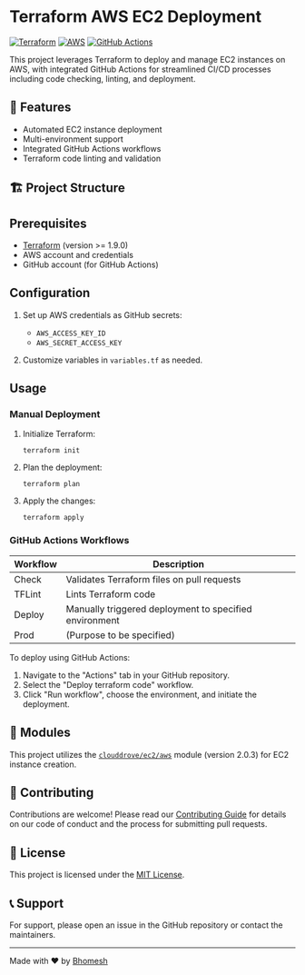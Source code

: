 # Terraform AWS EC2 Deployment

[![Terraform](https://img.shields.io/badge/terraform-%235835CC.svg?style=for-the-badge&logo=terraform&logoColor=white)](https://www.terraform.io/)
[![AWS](https://img.shields.io/badge/AWS-%23FF9900.svg?style=for-the-badge&logo=amazon-aws&logoColor=white)](https://aws.amazon.com/)
[![GitHub Actions](https://img.shields.io/badge/github%20actions-%232671E5.svg?style=for-the-badge&logo=githubactions&logoColor=white)](https://github.com/features/actions)

This project leverages Terraform to deploy and manage EC2 instances on AWS, with integrated GitHub Actions for streamlined CI/CD processes including code checking, linting, and deployment.

## 🌟 Features

- Automated EC2 instance deployment
- Multi-environment support
- Integrated GitHub Actions workflows
- Terraform code linting and validation

## 🏗️ Project Structure


## Prerequisites

- [Terraform](https://www.terraform.io/downloads.html) (version >= 1.9.0)
- AWS account and credentials
- GitHub account (for GitHub Actions)

## Configuration

1. Set up AWS credentials as GitHub secrets:
   - `AWS_ACCESS_KEY_ID`
   - `AWS_SECRET_ACCESS_KEY`

2. Customize variables in `variables.tf` as needed.

## Usage

### Manual Deployment

1. Initialize Terraform:
   ```
   terraform init
   ```

2. Plan the deployment:
   ```
   terraform plan
   ```

3. Apply the changes:
   ```
   terraform apply
   ```

### GitHub Actions Workflows

| Workflow | Description |
|----------|-------------|
| Check    | Validates Terraform files on pull requests |
| TFLint   | Lints Terraform code |
| Deploy   | Manually triggered deployment to specified environment |
| Prod     | (Purpose to be specified) |

To deploy using GitHub Actions:
1. Navigate to the "Actions" tab in your GitHub repository.
2. Select the "Deploy terraform code" workflow.
3. Click "Run workflow", choose the environment, and initiate the deployment.

## 🧩 Modules

This project utilizes the [`clouddrove/ec2/aws`](https://registry.terraform.io/modules/clouddrove/ec2/aws/latest) module (version 2.0.3) for EC2 instance creation.

## 🤝 Contributing

Contributions are welcome! Please read our [Contributing Guide](CONTRIBUTING.md) for details on our code of conduct and the process for submitting pull requests.

## 📄 License

This project is licensed under the [MIT License](LICENSE).

## 📞 Support

For support, please open an issue in the GitHub repository or contact the maintainers.

---

Made with ❤️ by [Bhomesh](https://github.com/bhomesh)
